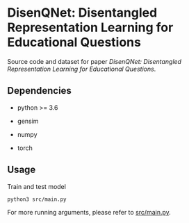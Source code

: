 # DisenQNet: Disentangled Representation Learning for Educational Questions
Source code and dataset for paper *DisenQNet: Disentangled Representation Learning for Educational Questions*.

 ## Dependencies
- python >= 3.6

- gensim
- numpy
- torch

 ## Usage
Train and test model
```bash
python3 src/main.py
```
For more running arguments, please refer to [src/main.py](src/main.py).